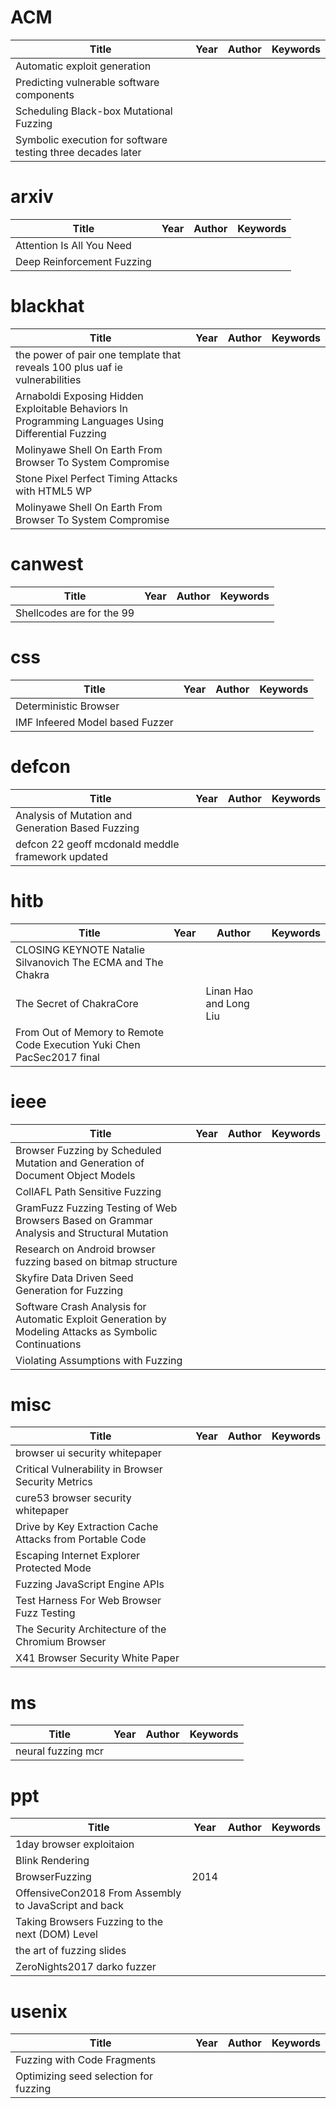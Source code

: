 # ACM

| Title | Year | Author | Keywords |
| --- | --- | --- | --- |
| Automatic exploit generation |  |  |  | Fuzz |
| Predicting vulnerable software components |  |  |  | Fuzz |
| Scheduling Black-box Mutational Fuzzing |  |  |  | Fuzz |
| Symbolic execution for software testing three decades later |  |  |  | Fuzz |

# arxiv

| Title | Year | Author | Keywords |
| --- | --- | --- | --- |
| Attention Is All You Need |  |  |  | Fuzz |
| Deep Reinforcement Fuzzing |  |  |  | Fuzz |

# blackhat

| Title | Year | Author | Keywords |
| --- | --- | --- | --- |
| the power of pair one template that reveals 100 plus uaf ie vulnerabilities |  |  |  | Fuzz |
| Arnaboldi Exposing Hidden Exploitable Behaviors In Programming Languages Using Differential Fuzzing |  |  |  | Fuzz |
| Molinyawe Shell On Earth From Browser To System Compromise |  |  |  | Fuzz |
| Stone Pixel Perfect Timing Attacks with HTML5 WP |  |  |  | Fuzz |
| Molinyawe Shell On Earth From Browser To System Compromise |  |  |  | Fuzz |

# canwest

| Title | Year | Author | Keywords |
| --- | --- | --- | --- |
| Shellcodes are for the 99 |  |  |  | Fuzz |

# css

| Title | Year | Author | Keywords |
| --- | --- | --- | --- |
| Deterministic Browser |  |  |  | Fuzz |
| IMF Infeered Model based Fuzzer |  |  |  | Fuzz |

# defcon

| Title | Year | Author | Keywords |
| --- | --- | --- | --- |
| Analysis of Mutation and Generation Based Fuzzing |  |  |  | Fuzz |
| defcon 22 geoff mcdonald meddle framework updated |  |  |  | Fuzz |

# hitb

| Title | Year | Author | Keywords |
| --- | --- | --- | --- |
| CLOSING KEYNOTE   Natalie Silvanovich   The ECMA and The Chakra |  |  |  | Fuzz |
| The Secret of ChakraCore |  | Linan Hao and Long Liu |  |  |
| From Out of Memory to Remote Code Execution Yuki Chen PacSec2017 final |  |  |  | Fuzz |

# ieee

| Title | Year | Author | Keywords |
| --- | --- | --- | --- |
| Browser Fuzzing by Scheduled Mutation and Generation of Document Object Models |  |  |  | Fuzz |
| CollAFL Path Sensitive Fuzzing |  |  |  | Fuzz |
| GramFuzz Fuzzing Testing of Web Browsers Based on Grammar Analysis and Structural Mutation |  |  |  | Fuzz |
| Research on Android browser fuzzing based on bitmap structure |  |  |  | Fuzz |
| Skyfire Data Driven Seed Generation for Fuzzing |  |  |  | Fuzz |
| Software Crash Analysis for Automatic Exploit Generation by Modeling Attacks as Symbolic Continuations |  |  |  | Fuzz |
| Violating Assumptions with Fuzzing |  |  |  | Fuzz |

# misc

| Title | Year | Author | Keywords |
| --- | --- | --- | --- |
| browser ui security whitepaper |  |  |  | Fuzz |
| Critical Vulnerability in Browser Security Metrics |  |  |  | Fuzz |
| cure53 browser security whitepaper |  |  |  | Fuzz |
| Drive by Key Extraction Cache Attacks from Portable Code |  |  |  | Fuzz |
| Escaping Internet Explorer Protected Mode |  |  |  | Fuzz |
| Fuzzing JavaScript Engine APIs |  |  |  | Fuzz |
| Test Harness For Web Browser Fuzz Testing |  |  |  | Fuzz |
| The Security Architecture of the Chromium Browser |  |  |  | Fuzz |
| X41 Browser Security White Paper |  |  |  | Fuzz |

# ms

| Title | Year | Author | Keywords |
| --- | --- | --- | --- |
| neural fuzzing mcr |  |  |  | Fuzz |

# ppt

| Title | Year | Author | Keywords |
| --- | --- | --- | --- |
| 1day browser exploitaion |  |  |  | Fuzz |
| Blink Rendering |  |  |  | Fuzz |
| BrowserFuzzing | 2014 |  |  |  |
| OffensiveCon2018 From Assembly to JavaScript and back |  |  |  | Fuzz |
| Taking Browsers Fuzzing to the next (DOM) Level |  |  |  | Fuzz |
| the art of fuzzing slides |  |  |  | Fuzz |
| ZeroNights2017 darko fuzzer |  |  |  | Fuzz |

# usenix

| Title | Year | Author | Keywords |
| --- | --- | --- | --- |
| Fuzzing with Code Fragments |  |  |  | Fuzz |
| Optimizing seed selection for fuzzing |  |  |  | Fuzz |
